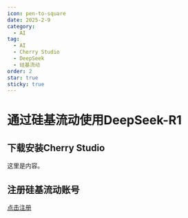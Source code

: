 ```yaml
---
icon: pen-to-square
date: 2025-2-9
category:
  - AI
tag:
  - AI
  - Cherry Studio
  - DeepSeek
  - 硅基流动
order: 2
star: true
sticky: true
---
```


# 通过硅基流动使用DeepSeek-R1


## 下载安装Cherry Studio

这里是内容。

## 注册硅基流动账号

[点击注册](https://cloud.siliconflow.cn/i/YCwowtrD)
